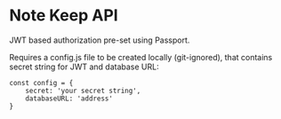 # Note Keep API

JWT based authorization pre-set using Passport.

Requires a config.js file to be created locally (git-ignored), that contains secret string for JWT and database URL:

```
const config = { 
    secret: 'your secret string',
    databaseURL: 'address'
}
    
```